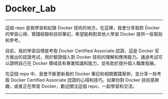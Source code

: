 # Docker_Lab

***
這個 repo 是我學習和紀錄 Docker 技術的地方。在這裡，我會分享我對 Docker 的學習心得、實踐經驗和技術筆記，希望能夠對其他人學習 Docker 提供一些幫助和參考。

目前，我的學習目標是考取 Docker Certified Associate 認證，這是 Docker 官方推出的認證考試，用於驗證個人對 Docker 技術的理解和應用能力。通過考試可以證明自己在 Docker 領域具有專業知識和能力，並有助於提升個人職業發展。

在這個 repo 中，我會不斷更新我的 Docker 筆記和相關實踐案例，並分享一些考取 Docker Certified Associate 認證的心得和技巧。如果你對 Docker 技術感興趣，或者正在學習 Docker，歡迎關注這個 repo，一起學習和交流。
***